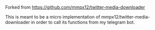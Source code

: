 Forked from https://github.com/mmpx12/twitter-media-downloader

This is meant to be a micro implementation of mmpx12/twitter-media-downloader in order to call its functions from my telegram bot.

